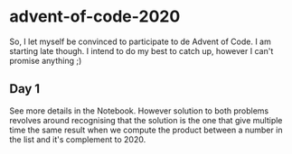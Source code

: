 # advent-of-code-2020

So, I let myself be convinced to participate to de Advent of Code. I am starting late though. I intend to do my best to catch up, however I can't promise anything ;) 

## Day 1

See more details in the Notebook. However solution to both problems revolves around recognising that the solution is the one that give multiple time the same result when we compute the product between a number in the list and it's complement to 2020.
